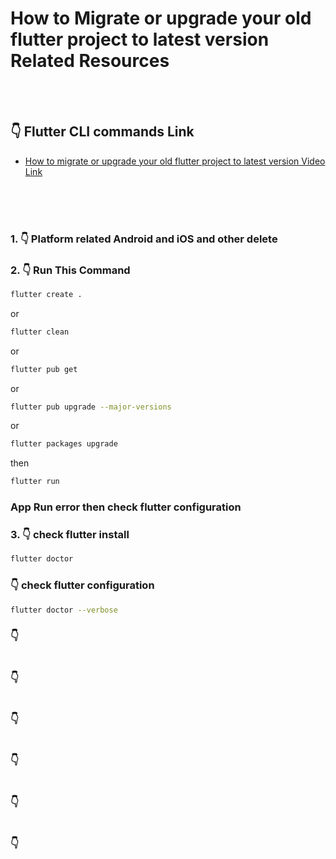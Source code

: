 # How to Migrate or upgrade your old flutter project to latest version Related Resources

<br/>
<br/>

## 👇 Flutter CLI commands Link

- [How to migrate or upgrade your old flutter project to latest version Video Link](https://youtu.be/Qv2zsEZtkEs?si=sFr6AfoSukx6e4U6)

<br/>
<br/>
<br/>

### 1. 👇 Platform related Android and iOS and other delete

### 2. 👇 Run This Command

```sh
flutter create .
```

or

```sh
flutter clean
```

or

```sh
flutter pub get
```

or

```sh
flutter pub upgrade --major-versions
```

or

```sh
flutter packages upgrade
```

then

```sh
flutter run
```

### App Run error then check flutter configuration

### 3. 👇 check flutter install

```sh
flutter doctor
```

### 👇 check flutter configuration

```sh
flutter doctor --verbose
```

### 👇

```sh

```

### 👇

```sh

```

### 👇

```sh

```

### 👇

```sh

```

### 👇

```sh

```

### 👇

```sh

```
